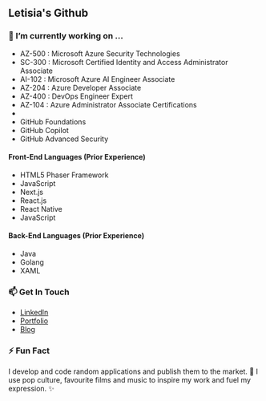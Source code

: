 ## Letisia's Github

### 🔭 I’m currently working on ...

- AZ-500 : Microsoft Azure Security Technologies
- SC-300 : Microsoft Certified Identity and Access Administrator Associate
- AI-102 : Microsoft Azure AI Engineer Associate
- AZ-204 : Azure Developer Associate ​
- AZ-400 : DevOps Engineer Expert ​
- AZ-104 : Azure Administrator Associate Certifications
- 
- GitHub Foundations​
- GitHub Copilot​
- GitHub Advanced Security

#### Front-End Languages (Prior Experience)

- HTML5 Phaser Framework
- JavaScript
- Next.js
- React.js
- React Native
- JavaScript

#### Back-End Languages (Prior Experience)

- Java
- Golang
- XAML

### 📫 Get In Touch

- <a href="https://www.linkedin.com/in/letisiapangataa/" target="_blank">LinkedIn</a>
- <a href="https://letisiapangataa.github.io/portfolio/" target="_blank">Portfolio</a>
- <a href="https://letisiapangataa.github.io" target="_blank">Blog</a>

### ⚡ Fun Fact
I develop and code random applications and publish them to the market. 💬
I use pop culture, favourite films and music to inspire my work and fuel my expression. ✨ 

<!--
**letisiapangataa/letisiapangataa** is a ✨ _special_ ✨ repository because its `README.md` (this file) appears on your GitHub profile.

Here are some ideas to get you started:

- 🔭 I’m currently working on ...
- 🌱 I’m currently learning ...
- 👯 I’m looking to collaborate on ...
- 🤔 I’m looking for help with ...
- 💬 Ask me about ...
- 📫 How to reach me: ...
- 😄 Pronouns: ...
- ⚡ Fun fact: ...
-->
